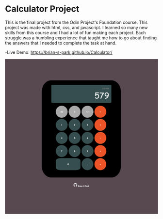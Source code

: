 # Calculator Project
This is the final project from the Odin Project's Foundation course. This project was made with html, css, and javascript. I learned so many new skills from this course and I had a lot of fun making each project. Each struggle was a humbling experience that taught me how to go about finding the answers that I needed to complete the task at hand.

-Live Demo: https://brian-s-park.github.io/Calculator/
 
![alt text](https://github.com/Brian-S-Park/Calculator/blob/main/img/Demo.png)
